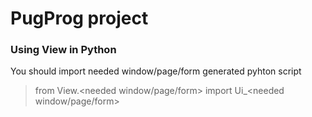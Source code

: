 # PugProg project

### Using View in Python

You should import needed window/page/form generated pyhton script

> from View.<needed window/page/form> import Ui_<needed window/page/form>